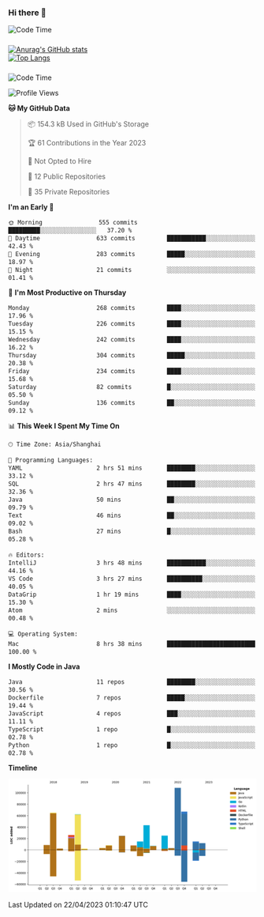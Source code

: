 ### Hi there 👋 

![Code Time](https://img.shields.io/endpoint?style=flat&url=https://codetime-api.datreks.com/badge/1061?logoColor=white%26project=%26recentMS=0%26showProject=false)

<!--
**Muyiafan/Muyiafan** is a ✨ _special_ ✨ repository because its `README.md` (this file) appears on your GitHub profile.

Here are some ideas to get you started:

- 🔭 I’m currently working on ...
- 🌱 I’m currently learning ...
- 👯 I’m looking to collaborate on ...
- 🤔 I’m looking for help with ...
- 💬 Ask me about ...
- 📫 How to reach me: ...
- 😄 Pronouns: ...
- ⚡ Fun fact: ...
-->

### 

[![Anurag's GitHub stats](https://github-readme-stats.vercel.app/api?username=Muyiafan)](https://github.com/anuraghazra/github-readme-stats)
<br>
[![Top Langs](https://github-readme-stats.vercel.app/api/top-langs/?username=Muyiafan)](https://github.com/anuraghazra/github-readme-stats)

### 

<!--START_SECTION:waka-->
![Code Time](http://img.shields.io/badge/Code%20Time-5%2C735%20hrs%2010%20mins-blue)

![Profile Views](http://img.shields.io/badge/Profile%20Views-0-blue)

**🐱 My GitHub Data** 

> 📦 154.3 kB Used in GitHub's Storage 
 > 
> 🏆 61 Contributions in the Year 2023
 > 
> 🚫 Not Opted to Hire
 > 
> 📜 12 Public Repositories 
 > 
> 🔑 35 Private Repositories 
 > 
**I'm an Early 🐤** 

```text
🌞 Morning                555 commits         █████████░░░░░░░░░░░░░░░░   37.20 % 
🌆 Daytime                633 commits         ███████████░░░░░░░░░░░░░░   42.43 % 
🌃 Evening                283 commits         █████░░░░░░░░░░░░░░░░░░░░   18.97 % 
🌙 Night                  21 commits          ░░░░░░░░░░░░░░░░░░░░░░░░░   01.41 % 
```
📅 **I'm Most Productive on Thursday** 

```text
Monday                   268 commits         ████░░░░░░░░░░░░░░░░░░░░░   17.96 % 
Tuesday                  226 commits         ████░░░░░░░░░░░░░░░░░░░░░   15.15 % 
Wednesday                242 commits         ████░░░░░░░░░░░░░░░░░░░░░   16.22 % 
Thursday                 304 commits         █████░░░░░░░░░░░░░░░░░░░░   20.38 % 
Friday                   234 commits         ████░░░░░░░░░░░░░░░░░░░░░   15.68 % 
Saturday                 82 commits          █░░░░░░░░░░░░░░░░░░░░░░░░   05.50 % 
Sunday                   136 commits         ██░░░░░░░░░░░░░░░░░░░░░░░   09.12 % 
```


📊 **This Week I Spent My Time On** 

```text
🕑︎ Time Zone: Asia/Shanghai

💬 Programming Languages: 
YAML                     2 hrs 51 mins       ████████░░░░░░░░░░░░░░░░░   33.12 % 
SQL                      2 hrs 47 mins       ████████░░░░░░░░░░░░░░░░░   32.36 % 
Java                     50 mins             ██░░░░░░░░░░░░░░░░░░░░░░░   09.79 % 
Text                     46 mins             ██░░░░░░░░░░░░░░░░░░░░░░░   09.02 % 
Bash                     27 mins             █░░░░░░░░░░░░░░░░░░░░░░░░   05.28 % 

🔥 Editors: 
IntelliJ                 3 hrs 48 mins       ███████████░░░░░░░░░░░░░░   44.16 % 
VS Code                  3 hrs 27 mins       ██████████░░░░░░░░░░░░░░░   40.05 % 
DataGrip                 1 hr 19 mins        ████░░░░░░░░░░░░░░░░░░░░░   15.30 % 
Atom                     2 mins              ░░░░░░░░░░░░░░░░░░░░░░░░░   00.48 % 

💻 Operating System: 
Mac                      8 hrs 38 mins       █████████████████████████   100.00 % 
```

**I Mostly Code in Java** 

```text
Java                     11 repos            ████████░░░░░░░░░░░░░░░░░   30.56 % 
Dockerfile               7 repos             █████░░░░░░░░░░░░░░░░░░░░   19.44 % 
JavaScript               4 repos             ███░░░░░░░░░░░░░░░░░░░░░░   11.11 % 
TypeScript               1 repo              █░░░░░░░░░░░░░░░░░░░░░░░░   02.78 % 
Python                   1 repo              █░░░░░░░░░░░░░░░░░░░░░░░░   02.78 % 
```



**Timeline**

![Lines of Code chart](https://raw.githubusercontent.com/Muyiafan/Muyiafan/main/assets/bar_graph.png)


 Last Updated on 22/04/2023 01:10:47 UTC
<!--END_SECTION:waka-->
